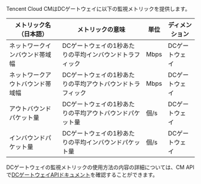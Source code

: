 Tencent Cloud CMはDCゲートウェイに以下の監視メトリックを提供します。

| メトリック名（日本語） | メトリックの意味         | 単位   | ディメンション     |
| ----- | ------------ | ---- | ------ |
| ネットワークインバウンド帯域幅 | DCゲートウェイの1秒あたりの平均インバウンドトラフィック | Mbps |DCゲートウェイ |
| ネットワークアウトバウンド帯域幅 | DCゲートウェイの1秒あたりの平均アウトバウンドトラフィック | Mbps | DCゲートウェイ |
| アウトバウンドパケット量   | DCゲートウェイの1秒あたりの平均アウトバウンドパケット量 | 個/s  | DCゲートウェイ |
| インバウンドパケット量   | DCゲートウェイの1秒あたりの平均インバウンドパケット量 | 個/s  | DCゲートウェイ |

DCゲートウェイの監視メトリックの使用方法の内容の詳細については、CM APIで[DCゲートウェイAPIドキュメント](https://cloud.tencent.com/document/api/248/10990)を確認することができます。

